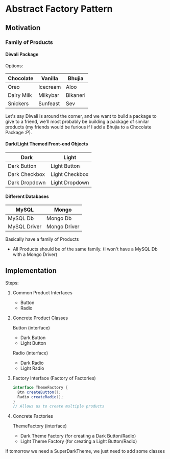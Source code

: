 # Abstract Factory Pattern

## Motivation

### Family of Products

#### Diwali Package

Options:

| Chocolate  | Vanilla  | Bhujia   |
| ---------- | -------- | -------- |
| Oreo       | Icecream | Aloo     |
| Dairy Milk | Milkybar | Bikaneri |
| Snickers   | Sunfeast | Sev      |

Let's say Diwali is around the corner, and we want to build a package to give to a friend, we'll most probably be building a package of similar products (my friends would be furious if I add a Bhujia to a Chocolate Package :P).

#### Dark/Light Themed Front-end Objects

| Dark          | Light          |
| ------------- | -------------- |
| Dark Button   | Light Button   |
| Dark Checkbox | Light Checkbox |
| Dark Dropdown | Light Dropdown |

#### Different Databases

| MySQL        | Mongo        |
| ------------ | ------------ |
| MySQL Db     | Mongo Db     |
| MySQL Driver | Mongo Driver |

Basically have a family of Products

- All Products should be of the same family. (I won't have a MySQL Db with a Mongo Driver)

## Implementation

Steps:

1. Common Product Interfaces

   - Button
   - Radio

2. Concrete Product Classes

    Button (interface)

      - Dark Button
      - Light Button

    Radio (interface)

      - Dark Radio
      - Light Radio

3. Factory Interface (Factory of Factories)

    ```Java
    interface ThemeFactory {
      Btn createButton();
      Radio createRadio();
    }
    // Allows us to create multiple products
    ```

4. Concrete Factories

    ThemeFactory (interface)

      - Dark Theme Factory (for creating a Dark Button/Radio)
      - Light Theme Factory (for creating a Light Button/Radio)

If tomorrow we need a SuperDarkTheme, we just need to add some classes
